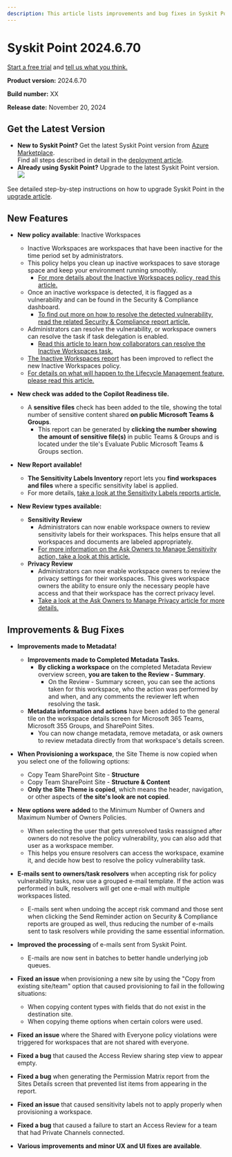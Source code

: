 ```yaml
---
description: This article lists improvements and bug fixes in Syskit Point version 2024.6.70
---
```


# Syskit Point 2024.6.70

[Start a free trial](https://www.syskit.com/products/point/free-trial/) and [tell us what you think.](https://www.syskit.com/company/contact-us/)

**Product version:** 2024.6.70

**Build number:** XX

**Release date:** November 20, 2024

## Get the Latest Version

* **New to Syskit Point?** Get the latest Syskit Point version from [Azure Marketplace](https://azuremarketplace.microsoft.com/en-us/marketplace/apps/syskitltd.syskit\_point).\
 Find all steps described in detail in the [deployment article](../../../set-up-point-data-center/deployment/deploy-syskit-point.md).
* **Already using Syskit Point?** Upgrade to the latest Syskit Point version.\
 [![](https://aka.ms/deploytoazurebutton)](https://portal.azure.com/#create/Microsoft.Template/uri/https%3A%2F%2Fsyskitassetsstorage.blob.core.windows.net%2Fpoint%2FARMTemplates%2FPointUpdateDeploy%2FPointUpdateTemplate.json)

See detailed step-by-step instructions on how to upgrade Syskit Point in the [upgrade article](../../../set-up-point-data-center/deployment/upgrade-syskit-point.md).

## New Features

* **New policy available**: Inactive Workspaces
  * Inactive Workspaces are workspaces that have been inactive for the time period set by administrators. 
  * This policy helps you clean up inactive workspaces to save storage space and keep your environment running smoothly. 
    * [For more details about the Inactive Workspaces policy, read this article.](../../../governance-and-automation/automated-workflows/inactive-workspaces-admin.md)
  * Once an inactive workspace is detected, it is flagged as a vulnerability and can be found in the Security & Compliance dashboard.
    * [To find out more on how to resolve the detected vulnerability, read the related Security & Compliance report article.](../../../governance-and-automation/security-compliance-checks/inactive-workspaces.md)
  * Administrators can resolve the vulnerability, or workspace owners can resolve the task if task delegation is enabled.
    * [Read this article to learn how collaborators can resolve the Inactive Workspaces task.](../../../point-collaborators/resolve-governance-tasks/inactive-workspaces.md)
  * [The Inactive Workspaces report](../../../reporting/analytics-reports.md#inactive-workspaces-report) has been improved to reflect the new Inactive Workspaces policy. 
  * [For details on what will happen to the Lifecycle Management feature, please read this article.](../../../governance-and-automation/lifecycle-management/deprecating-lifecycle-management.md)


* **New check was added to the Copilot Readiness tile.**
  * A **sensitive files** check has been added to the tile, showing the total number of sensitive content shared **on public Microsoft Teams & Groups**. 
    * This report can be generated by **clicking the number showing the amount of sensitive file(s)** in public Teams & Groups and is located under the tile's Evaluate Public Microsoft Teams & Groups section.

* **New Report available!**
  * **The Sensitivity Labels Inventory** report lets you **find workspaces and files** where a specific sensitivity label is applied.
  * For more details, [take a look at the Sensitivity Labels reports article.](../../../reporting/sensitivity-labels.md#sensitivity-labels-inventory-report)
  
* **New Review types available:**
  * **Sensitivity Review**
    * Administrators can now enable workspace owners to review sensitivity labels for their workspaces. This helps ensure that all workspaces and documents are labeled appropriately. 
    * [For more information on the Ask Owners to Manage Sensitivity action, take a look at this article.](../../../governance-and-automation/sensitivity-review/request-sensitivity-review.md)
  * **Privacy Review**
    * Administrators can now enable workspace owners to review the privacy settings for their workspaces. This gives workspace owners the ability to ensure only the necessary people have access and that their workspace has the correct privacy level. 
    * [Take a look at the Ask Owners to Manage Privacy article for more details.](../../../governance-and-automation/privacy-review/request-privacy-review.md)    


## Improvements & Bug Fixes

* **Improvements made to Metadata!**
  * **Improvements made to Completed Metadata Tasks.**
    * **By clicking a workspace** on the completed Metadata Review overview screen, **you are taken to the Review - Summary**.
      * On the Review - Summary screen, you can see the actions taken for this workspace, who the action was performed by and when, and any comments the reviewer left when resolving the task.  
  * **Metadata information and actions** have been added to the general tile on the workspace details screen for Microsoft 365 Teams, Microsoft 355 Groups, and SharePoint Sites. 
    * You can now change metadata, remove metadata, or ask owners to review metadata directly from that workspace's details screen. 

* **When Provisioning a workspace**, the Site Theme is now copied when you select one of the following options: 
  * Copy Team SharePoint Site - **Structure**
  * Copy Team SharePoint Site - **Structure & Content**
  * **Only the Site Theme is copied**, which means the header, navigation, or other aspects of **the site's look are not copied**.

* **New options were added** to the Minimum Number of Owners and Maximum Number of Owners Policies.
  * When selecting the user that gets unresolved tasks reassigned after owners do not resolve the policy vulnerability, you can also add that user as a workspace member.  
  * This helps you ensure resolvers can access the workspace, examine it, and decide how best to resolve the policy vulnerability task.
 
* **E-mails sent to owners/task resolvers** when accepting risk for policy vulnerability tasks, now use a grouped e-mail template. If the action was performed in bulk, resolvers will get one e-mail with multiple workspaces listed.
  * E-mails sent when undoing the accept risk command and those sent when clicking the Send Reminder action on Security & Compliance reports are grouped as well, thus reducing the number of e-mails sent to task resolvers while providing the same essential information.

* **Improved the processing** of e-mails sent from Syskit Point. 
  * E-mails are now sent in batches to better handle underlying job queues.

* **Fixed an issue** when provisioning a new site by using the "Copy from existing site/team" option that caused provisioning to fail in the following situations:
  * When copying content types with fields that do not exist in the destination site. 
  * When copying theme options when certain colors were used.

* **Fixed an issue** where the Shared with Everyone policy violations were triggered for workspaces that are not shared with everyone. 

* **Fixed a bug** that caused the Access Review sharing step view to appear empty. 

* **Fixed a bug** when generating the Permission Matrix report from the Sites Details screen that prevented list items from appearing in the report.

* **Fixed an issue** that caused sensitivity labels not to apply properly when provisioning a workspace.

* **Fixed a bug** that caused a failure to start an Access Review for a team that had Private Channels connected. 

* **Various improvements and minor UX and UI fixes are available**.
